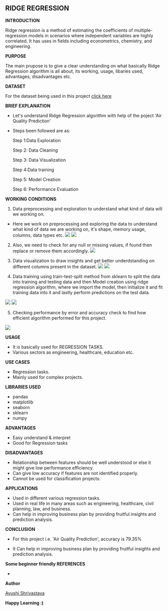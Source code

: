 ## **RIDGE REGRESSION**

**INTRODUCTION**

Ridge regression is a method of estimating the coefficients of multiple-regression models in scenarios where independent variables are highly correlated. It has uses in fields including econometrics, chemistry, and engineering.

**PURPOSE**

The main prupose is to give a clear understanding on what basically Ridge Regression algorithm is all about, its working, usage, libaries used, advantages, disadvantages etc.

**DATASET**

For the dataset being used in this project [click here](https://www.kaggle.com/rohanrao/air-quality-data-in-india)



**BRIEF EXPLANATION**
- Let's understand Ridge Regression algorithm with help of the poject 'Air Quality Prediction' 
- Steps been followed are as:

    Step 1:Data Exploration

    Step 2: Data Cleaning

    Step 3: Data Visualization

    Step 4:Data training

    Step 5: Model Creation

    Step 6: Performance Evaluation


**WORKING CONDITIONS**
1.  Data preprocessing and exploration to understand what kind of data will we working on.

- Here we work on preprocessing and exploring the data to understand what kind of data we are working on, it's shape, memory usage, columns, data types etc.
![](https://github.com/ayushi424/DS-ScriptsNook/blob/main/Machine%20Learning/Algorithms/Ridge%20Regression/Images/rr1.jpg)
![](https://github.com/ayushi424/DS-ScriptsNook/blob/main/Machine%20Learning/Algorithms/Ridge%20Regression/Images/rr2.jpg)

2. Also, we need to check for any null or missing values, if found then replace or remove them accordingly.
![](https://github.com/ayushi424/DS-ScriptsNook/blob/main/Machine%20Learning/Algorithms/Ridge%20Regression/Images/rr3.jpg)

3.  Data visualization to draw insights and get better underdstanding on different columns present in the dataset.
![](https://github.com/ayushi424/DS-ScriptsNook/blob/main/Machine%20Learning/Algorithms/Ridge%20Regression/Images/rr4.jpg)
![](https://github.com/ayushi424/DS-ScriptsNook/blob/main/Machine%20Learning/Algorithms/Ridge%20Regression/Images/rr5.jpg)


4. Data training using train-test-split method from sklearn to split the data into training and testing data and then  Model creation using ridge regression algorithm, where we import the model, then initialize it and fit training data into it and lastly perform predictions on the test data.

![](https://github.com/ayushi424/DS-ScriptsNook/blob/main/Machine%20Learning/Algorithms/Ridge%20Regression/Images/rr6.jpg)
![](https://github.com/ayushi424/DS-ScriptsNook/blob/main/Machine%20Learning/Algorithms/Ridge%20Regression/Images/rr7.jpg)

5.  Checking performance by error and accuracy check to find how efficient algorithm performed for this project.

![](https://github.com/ayushi424/DS-ScriptsNook/blob/main/Machine%20Learning/Algorithms/Ridge%20Regression/Images/rr8.jpg)

**USAGE**
- It is basically used for REGRESSION TASKS.
- Various sectors as engineering, healthcare, education etc.

**USE CASES**
- Regression tasks.
- Mainly used for complex projects.


**LIBRARIES USED**
- pandas
- matplotlib
- seaborn
- sklearn
- numpy

**ADVANTAGES**

- Easy understand & interpret
- Good for Regression tasks


**DISADVANTAGES**

- Relationship between features should be well understood or else it might give low performance efficiency.
- Can give low accuracy if features are not identified properly.
- Cannot be used for classification projects.

**APPLICATIONS**

- Used in different various regression tasks.
- Used in real life in many areas such as engineering, healthcare, civil planning, law, and business.
- Can help in improving business plan by providing fruitful insights and prediction analysis.

**CONCLUSION**

*  For this project i.e. 'Air Quality Prediction', accuracy  is 79.35%

*  It Can help in improving business plan by providing fruitful insights and prediction analysis.


**Some beginner friendly REFERENCES**

- 


**Author**

[Ayushi Shrivastava](https://github.com/ayushi424)

**Happy Learning :)**
